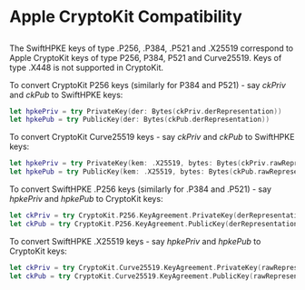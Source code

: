 # Apple CryptoKit Compatibility

## 

The SwiftHPKE keys of type .P256, .P384, .P521 and .X25519 correspond to Apple
CryptoKit keys of type P256, P384, P521 and Curve25519. Keys of type .X448 is not supported in CryptoKit.

To convert CryptoKit P256 keys (similarly for P384 and P521) - say *ckPriv* and *ckPub* to SwiftHPKE keys:
```swift
let hpkePriv = try PrivateKey(der: Bytes(ckPriv.derRepresentation))
let hpkePub = try PublicKey(der: Bytes(ckPub.derRepresentation))
```
To convert CryptoKit Curve25519 keys - say *ckPriv* and *ckPub* to SwiftHPKE keys:
```swift
let hpkePriv = try PrivateKey(kem: .X25519, bytes: Bytes(ckPriv.rawRepresentation))
let hpkePub = try PublicKey(kem: .X25519, bytes: Bytes(ckPub.rawRepresentation))
```
To convert SwiftHPKE .P256 keys (similarly for .P384 and .P521) - say *hpkePriv* and *hpkePub* to CryptoKit keys:
```swift
let ckPriv = try CryptoKit.P256.KeyAgreement.PrivateKey(derRepresentation: hpkePriv.der)
let ckPub = try CryptoKit.P256.KeyAgreement.PublicKey(derRepresentation: hpkePub.der)
```
To convert SwiftHPKE .X25519 keys - say *hpkePriv* and *hpkePub* to CryptoKit keys:
```swift
let ckPriv = try CryptoKit.Curve25519.KeyAgreement.PrivateKey(rawRepresentation: hpkePriv.bytes)
let ckPub = try CryptoKit.Curve25519.KeyAgreement.PublicKey(rawRepresentation: hpkePub.bytes)
```
